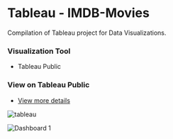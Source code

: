 # Tableau - IMDB-Movies

Compilation of Tableau project for Data Visualizations.

### Visualization Tool
+ Tableau Public

### View on Tableau Public
+ [View more details](https://public.tableau.com/app/profile/diogo8824/viz/Movies_dataset2/Dashboard1)

![tableau](https://user-images.githubusercontent.com/119432505/206805321-21b31ace-dcd6-4929-8e0b-65bddc7f6c8a.png)

![Dashboard 1](https://user-images.githubusercontent.com/119432505/211207476-f093d59b-10b3-4915-8b84-0a3ea46e9bec.png)
